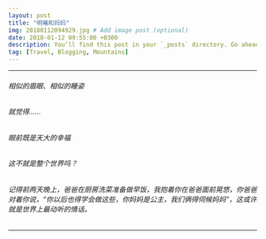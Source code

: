 ```yaml
---
layout: post
title: "明曦和妈妈"
img: 20180112094929.jpg # Add image post (optional)
date: 2018-01-12 09:55:00 +0300
description: You’ll find this post in your `_posts` directory. Go ahead and edit it and re-build the site to see your changes. # Add post description (optional)
tag: [Travel, Blogging, Mountains]
---
```

---
###### 相似的眉眼、相似的睡姿
###### 就觉得……
###### 眼前既是天大的幸福
###### 这不就是整个世界吗？
###### 记得前两天晚上，爸爸在厨房洗菜准备做早饭，我抱着你在爸爸面前晃悠，你爸爸对着你说，“你以后也得学会做这些，你妈妈是公主，我们俩得伺候妈妈”，这或许就是世界上最动听的情话。

---

